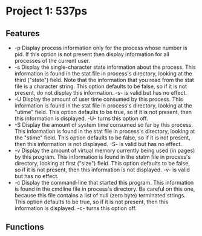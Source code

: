 # Project 1: 537ps

## Features
* -p <pid>
    Display process information only for the process whose number is pid. If this option is not present then display information for all processes of the current user.
* -s
    Display the single-character state information about the process. This information is found in the stat file in process's directory, looking at the third ("state") field. Note that the information that you read from the stat file is a character string. This option defaults to be false, so if it is not present, do not display this information. -s- is valid but has no effect.
* -U
    Display the amount of user time consumed by this process. This information is found in the stat file in process's directory, looking at the "utime" field. This option defaults to be true, so if it is not present, then this information is displayed. -U- turns this option off.
* -S
    Display the amount of system time consumed so far by this process. This information is found in the stat file in process's directory, looking at the "stime" field. This option defaults to be false, so if it is not present, then this information is not displayed. -S- is valid but has no effect.
* -v
    Display the amount of virtual memory currently being used (in pages) by this program. This information is found in the statm file in process's directory, looking at first ("size") field. This option defaults to be false, so if it is not present, then this information is not displayed. -v- is valid but has no effect.
* -c
    Display the command-line that started this program. This information is found in the cmdline file in process's directory. Be careful on this one, because this file contains a list of null (zero byte) terminated strings. This option defaults to be true, so if it is not present, then this information is displayed. -c- turns this option off.

## Functions

